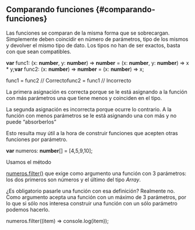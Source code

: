 ## Comparando funciones {#comparando-funciones}

Las funciones se comparan de la misma forma que se sobrecargan. Simplemente deben coincidir en número de parámetros, tipo de los mismos y devolver el mismo tipo de dato. Los tipos no han de ser exactos, basta con que sean compatibles.

**var** func1: (x: **number**, y: **number**) => **number** = (x: **number**, y: **number**) => x * y;**var** func2: (x: **number**) => **number** = (x: **number**) => x;

func1 = func2 // Correctofunc2 = func1 // Incorrecto

La primera asignación es correcta porque se le está asignando a la función con más parámetros una que tiene menos y coinciden en el tipo.

La segunda asignación es incorrecta porque ocurre lo contrario. A la función con menos parámetros se le está asignando una con más y no puede “absorberlos”

Esto resulta muy útil a la hora de construir funciones que acepten otras funciones por parámetro.

**var** numeros: **number**[] = [4,5,9,10];

Usamos el método

[numeros.filter()](../anexo_i_arrays/metodos.md#filter) que exige como argumento una función con 3 parámetros: los dos primeros son números y el último del tipo _Array_.

¿Es obligatorio pasarle una función con esa definición? Realmente no. Como argumento acepta una función con un máximo de 3 parámetros, por lo que si sólo nos interesa construir una función con un sólo parámetro podemos hacerlo.

numeros.filter((item) => console.log(item));